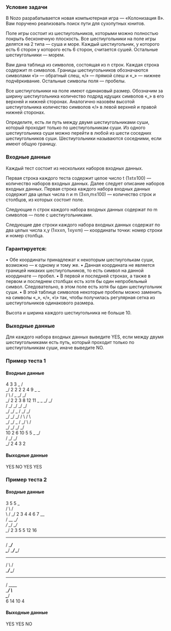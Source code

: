### Условие задачи
В Nozo разрабатывается новая компьютерная игра — «Колонизация 8». Вам поручено реализовать поиск пути для сухопутных юнитов.

Поле игры состоит из шестиугольников, которыми можно полностью покрыть бесконечную плоскость. Все шестиугольники на поле игры делятся на 2 типа — суша и море. Каждый шестиугольник, 
у которого есть 6 сторон
у которого есть 6 сторон, считается сушей. Остальные шестиугольники — морем.

Вам дана таблица из символов, состоящая из 
n строк. Каждая строка содержит 
m символов. Границы шестиугольников обозначаются символами 
«\» — обратный слеш, 
«/» — прямой слеш и 
«_» — нижнее подчёркивание. Остальные символы поля — пробелы.

Все шестиугольники на поле имеют одинаковый размер. Обозначим за ширину шестиугольника количество подряд идущих символов 
«_» в его верхней и нижней сторонах. Аналогично назовём высотой шестиугольника количество символов 
«/» в левой верхней и правой нижней сторонах.

Определите, есть ли путь между двумя шестиугольниками суши, который проходит только по шестиугольникам суши. Из одного шестиугольника суши можно перейти в любой из шести соседних шестиугольников суши. Шестиугольники называются соседними, если имеют общую границу.

### Входные данные
Каждый тест состоит из нескольких наборов входных данных.

Первая строка каждого теста содержит целое число t (1≤t≤100) — количество наборов входных данных.
Далее следует описание наборов входных данных.
Первая строка каждого набора входных данных содержит два целых числа 
n и m (3≤n,m≤100) — количество строк и столбцов, из которых состоит поле.

Следующие 
n строк каждого набора входных данных содержат по 
m символов — поле с шестиугольниками.

Следующие две строки каждого набора входных данных содержат по два целых числа 
x,y (1≤x≤n, 1≤y≤m) — координаты точки: номер строки и номер столбца.

### Гарантируется:
• Обе координаты принадлежат к некоторым шестиуголькам суши, возможно — к одному и тому же.
• Данная координата не является границей никаких шестиугольников, то есть символ на данной координате — пробел.
• В первой и последней строках,  а также в первом и последнем столбцах есть хотя бы один непробельный символ. Следовательно, в этом поле есть хотя бы один шестиугольник суши.
• В этой таблице символов некоторые пробелы можно заменить на символы 
«_», 
«/», 
«\» так, чтобы получилась регулярная сетка из шестиугольников одинакового размера.

Высота и ширина каждого шестиугольника не больше 10.

### Выходные данные
Для каждого набора входных данных выведите 
YES, если между двумя шестиугольниками есть путь, который проходит только по шестиугольникам суши, иначе выведите NO.


### Пример теста 1
#### Входные данные

4
3 3
 _ 
/ \
\_/
2 2
2 2
4 9
 _   _   
/ \ / \_ 
\_/ \_/ \
      \_/
2 2
3 8
12 11
     _   _ 
   _/ \_/ \
  / \_/ \_/
  \_/ \_/  
 _/ \_/ \_ 
/ \_/ \_/ \
\_/ \_/ \_/
/ \ / \    
\_/ \_/  _ 
/ \_/ \ / \
\_/ \_/ \_/
  \_/      
10 2
6 10
5 5
   _ 
 _/ \
/ \_/
\_/ \
  \_/
2 4
3 2


#### Выходные данные
YES
NO
YES
YES


### Пример теста 2
#### Входные данные
3
5 5
  _  
 / \ 
/   \
\   /
 \_/ 
2 3
4 4
6 7
 __    
/  \__ 
\__/  \
/  \__/
\__/  \
   \__/
2 3
5 5
12 16
 ____      ____ 
/    \____/    \
\____/    \____/
     \____/     
 ____      ____ 
/    \    /    \
\____/    \____/
                
 ____           
/    \____      
\____/    \     
     \____/     
6 14
10 4


#### Выходные данные
YES
YES
NO